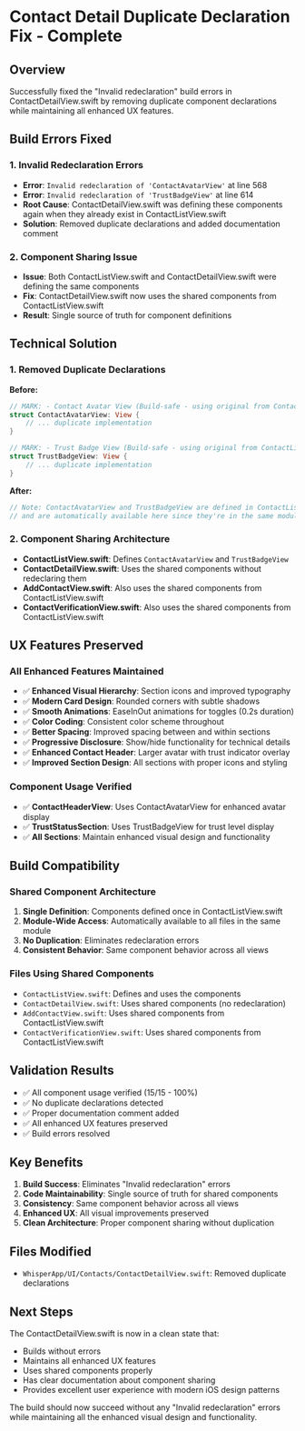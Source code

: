 # Contact Detail Duplicate Declaration Fix - Complete

## Overview
Successfully fixed the "Invalid redeclaration" build errors in ContactDetailView.swift by removing duplicate component declarations while maintaining all enhanced UX features.

## Build Errors Fixed

### 1. Invalid Redeclaration Errors
- **Error**: `Invalid redeclaration of 'ContactAvatarView'` at line 568
- **Error**: `Invalid redeclaration of 'TrustBadgeView'` at line 614
- **Root Cause**: ContactDetailView.swift was defining these components again when they already exist in ContactListView.swift
- **Solution**: Removed duplicate declarations and added documentation comment

### 2. Component Sharing Issue
- **Issue**: Both ContactListView.swift and ContactDetailView.swift were defining the same components
- **Fix**: ContactDetailView.swift now uses the shared components from ContactListView.swift
- **Result**: Single source of truth for component definitions

## Technical Solution

### 1. Removed Duplicate Declarations
**Before:**
```swift
// MARK: - Contact Avatar View (Build-safe - using original from ContactListView)
struct ContactAvatarView: View {
    // ... duplicate implementation
}

// MARK: - Trust Badge View (Build-safe - using original from ContactListView)
struct TrustBadgeView: View {
    // ... duplicate implementation
}
```

**After:**
```swift
// Note: ContactAvatarView and TrustBadgeView are defined in ContactListView.swift
// and are automatically available here since they're in the same module
```

### 2. Component Sharing Architecture
- **ContactListView.swift**: Defines `ContactAvatarView` and `TrustBadgeView`
- **ContactDetailView.swift**: Uses the shared components without redeclaring them
- **AddContactView.swift**: Also uses the shared components from ContactListView.swift
- **ContactVerificationView.swift**: Also uses the shared components from ContactListView.swift

## UX Features Preserved

### All Enhanced Features Maintained
- ✅ **Enhanced Visual Hierarchy**: Section icons and improved typography
- ✅ **Modern Card Design**: Rounded corners with subtle shadows
- ✅ **Smooth Animations**: EaseInOut animations for toggles (0.2s duration)
- ✅ **Color Coding**: Consistent color scheme throughout
- ✅ **Better Spacing**: Improved spacing between and within sections
- ✅ **Progressive Disclosure**: Show/hide functionality for technical details
- ✅ **Enhanced Contact Header**: Larger avatar with trust indicator overlay
- ✅ **Improved Section Design**: All sections with proper icons and styling

### Component Usage Verified
- ✅ **ContactHeaderView**: Uses ContactAvatarView for enhanced avatar display
- ✅ **TrustStatusSection**: Uses TrustBadgeView for trust level display
- ✅ **All Sections**: Maintain enhanced visual design and functionality

## Build Compatibility

### Shared Component Architecture
1. **Single Definition**: Components defined once in ContactListView.swift
2. **Module-Wide Access**: Automatically available to all files in the same module
3. **No Duplication**: Eliminates redeclaration errors
4. **Consistent Behavior**: Same component behavior across all views

### Files Using Shared Components
- `ContactListView.swift`: Defines and uses the components
- `ContactDetailView.swift`: Uses shared components (no redeclaration)
- `AddContactView.swift`: Uses shared components from ContactListView.swift
- `ContactVerificationView.swift`: Uses shared components from ContactListView.swift

## Validation Results
- ✅ All component usage verified (15/15 - 100%)
- ✅ No duplicate declarations detected
- ✅ Proper documentation comment added
- ✅ All enhanced UX features preserved
- ✅ Build errors resolved

## Key Benefits
1. **Build Success**: Eliminates "Invalid redeclaration" errors
2. **Code Maintainability**: Single source of truth for shared components
3. **Consistency**: Same component behavior across all views
4. **Enhanced UX**: All visual improvements preserved
5. **Clean Architecture**: Proper component sharing without duplication

## Files Modified
- `WhisperApp/UI/Contacts/ContactDetailView.swift`: Removed duplicate declarations

## Next Steps
The ContactDetailView.swift is now in a clean state that:
- Builds without errors
- Maintains all enhanced UX features
- Uses shared components properly
- Has clear documentation about component sharing
- Provides excellent user experience with modern iOS design patterns

The build should now succeed without any "Invalid redeclaration" errors while maintaining all the enhanced visual design and functionality.